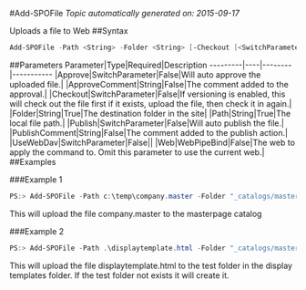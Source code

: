 #Add-SPOFile
*Topic automatically generated on: 2015-09-17*

Uploads a file to Web
##Syntax
```powershell
Add-SPOFile -Path <String> -Folder <String> [-Checkout [<SwitchParameter>]] [-Approve [<SwitchParameter>]] [-ApproveComment <String>] [-Publish [<SwitchParameter>]] [-PublishComment <String>] [-UseWebDav [<SwitchParameter>]] [-Web <WebPipeBind>]
```


##Parameters
Parameter|Type|Required|Description
---------|----|--------|-----------
|Approve|SwitchParameter|False|Will auto approve the uploaded file.|
|ApproveComment|String|False|The comment added to the approval.|
|Checkout|SwitchParameter|False|If versioning is enabled, this will check out the file first if it exists, upload the file, then check it in again.|
|Folder|String|True|The destination folder in the site|
|Path|String|True|The local file path.|
|Publish|SwitchParameter|False|Will auto publish the file.|
|PublishComment|String|False|The comment added to the publish action.|
|UseWebDav|SwitchParameter|False||
|Web|WebPipeBind|False|The web to apply the command to. Omit this parameter to use the current web.|
##Examples

###Example 1
```powershell
PS:> Add-SPOFile -Path c:\temp\company.master -Folder "_catalogs/masterpage
```
This will upload the file company.master to the masterpage catalog

###Example 2
```powershell
PS:> Add-SPOFile -Path .\displaytemplate.html -Folder "_catalogs/masterpage/display templates/test
```
This will upload the file displaytemplate.html to the test folder in the display templates folder. If the test folder not exists it will create it.
<!-- Ref: 825066CC1FF5DC1A5C1F310CC79DC591 -->